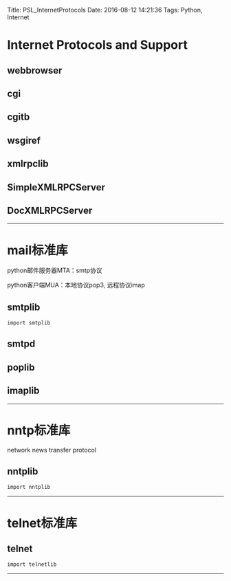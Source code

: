 Title: PSL_InternetProtocols
Date: 2016-08-12 14:21:36
Tags: Python, Internet



# Internet Protocols and Support

## webbrowser

## cgi

## cgitb

## wsgiref

## xmlrpclib

## SimpleXMLRPCServer

## DocXMLRPCServer

***

# mail标准库

python邮件服务器MTA：smtp协议

python客户端MUA：本地协议pop3, 远程协议imap

## smtplib

    import smtplib

## smtpd

## poplib

## imaplib

***

# nntp标准库

network news transfer protocol

## nntplib

    import nntplib

***

# telnet标准库

## telnet

    import telnetlib

***
